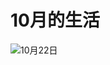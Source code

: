 # 10月的生活
![10月22日](https://www.douban.com/photos/photo/2535425019/#image)



<!--stackedit_data:
eyJoaXN0b3J5IjpbLTMxMDk0NzQxMSwtMTA1ODYzNjUyOF19
-->